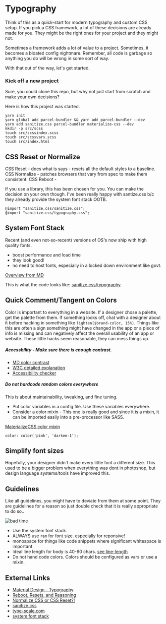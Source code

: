 # Typography
Think of this as a quick-start for modern typography and custom CSS setup. If you pick a CSS framework, a lot of these decisions are already made for you. They might be the right ones for your project and they might not. 

Sometimes a framework adds a lot of value to a project. Sometimes, it becomes a bloated config nightmare. Remember, all code is garbage so anything you do will be wrong in some sort of way.

With that out of the way, let's get started.

### Kick off a new project
Sure, you could clone this repo, but why not just start from scratch and make your own decisions?

Here is how this project was started. 

```
yarn init
yarn global add parcel-bundler && yarn add parcel-bundler --dev
yarn add sanitize.css parcel-bundler materialize-css --dev
mkdir -p src/scss
touch src/scssindex.scss
touch src/scssvars.scss
touch src/index.html
```


## CSS Reset or Normalize
CSS Reset - does what is says - resets all the default styles to a baseline.
CSS Normalize - patches browsers that vary from spec to make them consistent.
CSS Reboot - 

If you use a library, this has been chosen for you. You can make the decision on your own though. I've been really happy with santize.css b/c they already provide the system font stack OOTB.

```
@import "sanitize.css/sanitize.css";
@import "sanitize.css/typography.css";
```

## System Font Stack
Recent (and even not-so-recent) versions of OS's now ship with high quality fonts. 

* boost performance and load time
* they look good!
* no need to host fonts, especially in a locked down environment like govt.

[Overview from MD](https://material.io/design/typography/understanding-typography.html#system-fonts)

This is what the code looks like:
[sanitize.css/typography](https://github.com/csstools/sanitize.css/blob/master/typography.css)

## Quick Comment/Tangent on Colors
Color is important to everything in a website. If a designer chose a palette, get the palette from them. If something looks off, chat with a designer about it before hacking in something like `lighten($brand-color, 15%)`. Things like this are often a sign something might have changed in the app or a piece of info is missing and can negatively affect the overall usability of an app or website.  These little hacks seem reasonable, they can mess things up. 

##### Accessbility - Make sure there is enough contrast. 
* [MD color contrast](https://material.io/design/usability/accessibility.html#color-contrast)
* [W3C detailed explanation](https://www.w3.org/TR/UNDERSTANDING-WCAG20/visual-audio-contrast-contrast.html)
* [Accessibility checker](https://webaim.org/resources/contrastchecker/)

##### Do not hardcode random colors everywhere
This is about maintainability, tweaking, and fine tuning.

* Put color variables in a config file. Use these variables everywhere.
* Consider a color mixin - This one is really good and since it is a mixin, it can be imported easily into a pre-processor like SASS.

[MaterializeCSS color mixin](https://github.com/Dogfalo/materialize/blob/v1-dev/sass/components/_color-variables.scss#L361)

```
color: color('pink', 'darken-1');
```

## Simplify font sizes
Hopefully, your designer didn't make every little font a different size. This used to be a bigger problem when everything was dont in photoshop, but design language systems/tools have improved this.


## Guidelines
Like all guidelines, you might have to deviate from them at some point. They are guidelines for a reason so just double check that it is really appropriate to do so..

![bad time](https://pics.me.me/if-you-french-fry-when-you-are-suppose-to-pizza-14270228.png)

* Use the system font stack.
* ALWAYS use `rem` for font size. especially for reponsive!
* monospace for things like code snippets where significant whitespace is important
* Ideal line length for body is 40-60 chars. [see line-length](https://material.io/design/typography/understanding-typography.html#readability)
* Do not hand code colors. Colors should be configured as vars or use a mixin. 

## External Links

* [Material Design - Typography](https://material.io/design/typography)
* [Reboot, Resets, and Reasoning](https://css-tricks.com/reboot-resets-reasoning/)
* [Normalize CSS or CSS Reset?!](https://medium.com/@elad/normalize-css-or-css-reset-9d75175c5d1e)
* [sanitize.css](https://csstools.github.io/sanitize.css/)
* [type-scale.com](https://type-scale.com/)
* [system font stack](https://css-tricks.com/snippets/css/system-font-stack/)

